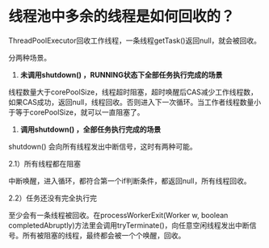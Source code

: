 # 线程池中多余的线程是如何回收的？

ThreadPoolExecutor回收工作线程，一条线程getTask()返回null，就会被回收。

分两种场景。

1. **未调用shutdown() ，RUNNING状态下全部任务执行完成的场景**

线程数量大于corePoolSize，线程超时阻塞，超时唤醒后CAS减少工作线程数，如果CAS成功，返回null，线程回收。否则进入下一次循环。当工作者线程数量小于等于corePoolSize，就可以一直阻塞了。

1. **调用shutdown() ，全部任务执行完成的场景**

shutdown() 会向所有线程发出中断信号，这时有两种可能。

2.1）所有线程都在阻塞

中断唤醒，进入循环，都符合第一个if判断条件，都返回null，所有线程回收。

2.2）任务还没有完全执行完

至少会有一条线程被回收。在processWorkerExit(Worker w, boolean completedAbruptly)方法里会调用tryTerminate()，向任意空闲线程发出中断信号。所有被阻塞的线程，最终都会被一个个唤醒，回收。